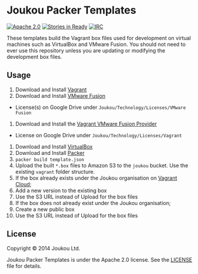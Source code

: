 Joukou Packer Templates
=======================
[![Apache 2.0](http://img.shields.io/badge/License-Apache%202.0-brightgreen.svg)](#license) [![Stories in Ready](https://badge.waffle.io/joukou/joukou-packer-templates.png?label=ready&title=Ready)](http://waffle.io/joukou/joukou-packer-templates) [![IRC](http://img.shields.io/badge/IRC-%23joukou-blue.svg)](http://webchat.freenode.net/?channels=joukou)

These templates build the Vagrant box files used for development on virtual
machines such as VirtualBox and VMware Fusion. You should not need to ever use
this repository unless you are updating or modifying the development box files.

## Usage

1. Download and Install [Vagrant](http://www.vagrantup.com/)
1. Download and Install [VMware Fusion](http://www.vmware.com/products/fusion/)
  - License(s) on Google Drive under `Joukou/Technology/Licenses/VMware Fusion`
1. Download and Install the [Vagrant VMware Fusion Provider](https://www.vagrantup.com/vmware)
  - License on Google Drive under `Joukou/Technology/Licenses/Vagrant`
1. Download and Install [VirtualBox](https://www.virtualbox.org/)
1. Download and Install [Packer](http://www.packer.io/)
1. `packer build template.json`
1. Upload the built `*.box` files to Amazon S3 to the `joukou` bucket. Use the
   existing `vagrant` folder structure.
1. If the box already exists under the Joukou organisation on [Vagrant Cloud](https://vagrantcloud.com);
  1. Add a new version to the existing box
  1. Use the S3 URL instead of Upload for the box files
1. If the box does not already exist under the Joukou organisation;
  1. Create a new public box
  1. Use the S3 URL instead of Upload for the box files

## License

Copyright &copy; 2014 Joukou Ltd.

Joukou Packer Templates is under the Apache 2.0 license. See the
[LICENSE](LICENSE) file for details.